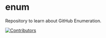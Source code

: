 # enum
Repository to learn about GitHub Enumeration.
















































































































































































































































































[![Contributors](https://img.shields.io/badge/Contributors-3-brightgreen)](https://github.com/EurydiceCorp/enum/graphs/contributors)
